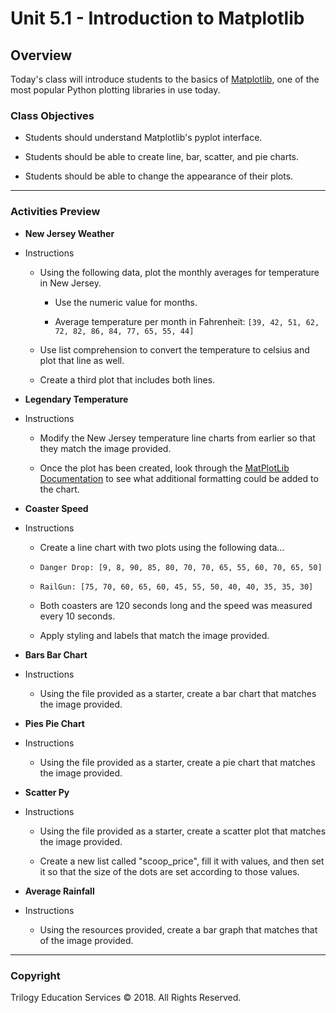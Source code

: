 # Unit 5.1 - Introduction to Matplotlib

## Overview

Today's class will introduce students to the basics of [Matplotlib](http://Matplotlib.org/), one of the most popular Python plotting libraries in use today.

### Class Objectives

* Students should understand Matplotlib's pyplot interface.

* Students should be able to create line, bar, scatter, and pie charts.

* Students should be able to change the appearance of their plots.

- - -

### Activities Preview

* **New Jersey Weather**

* Instructions

  * Using the following data, plot the monthly averages for temperature in New Jersey.

    * Use the numeric value for months.

    * Average temperature per month in Fahrenheit: `[39, 42, 51, 62, 72, 82, 86, 84, 77, 65, 55, 44]`

  * Use list comprehension to convert the temperature to celsius and plot that line as well.

  * Create a third plot that includes both lines.

* **Legendary Temperature**

* Instructions

  * Modify the New Jersey temperature line charts from earlier so that they match the image provided.

  * Once the plot has been created, look through the [MatPlotLib Documentation](https://matplotlib.org/2.0.2/index.html) to see what additional formatting could be added to the chart.

* **Coaster Speed**

* Instructions

  * Create a line chart with two plots using the following data...

  * `Danger Drop: [9, 8, 90, 85, 80, 70, 70, 65, 55, 60, 70, 65, 50]`

  * `RailGun: [75, 70, 60, 65, 60, 45, 55, 50, 40, 40, 35, 35, 30]`

  * Both coasters are 120 seconds long and the speed was measured every 10 seconds.

  * Apply styling and labels that match the image provided.

* **Bars Bar Chart**

* Instructions

  * Using the file provided as a starter, create a bar chart that matches the image provided.

* **Pies Pie Chart**

* Instructions

  * Using the file provided as a starter, create a pie chart that matches the image provided.

* **Scatter Py**

* Instructions

  * Using the file provided as a starter, create a scatter plot that matches the image provided.

  * Create a new list called "scoop_price", fill it with values, and then set it so that the size of the dots are set according to those values.

* **Average Rainfall**

* Instructions

  * Using the resources provided, create a bar graph that matches that of the image provided.

- - -

### Copyright

Trilogy Education Services © 2018. All Rights Reserved.
